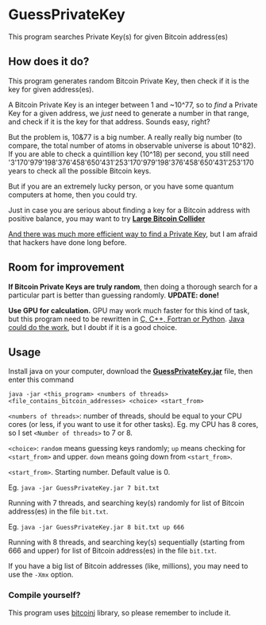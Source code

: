# GuessPrivateKey
This program searches Private Key(s) for given Bitcoin address(es)

## How does it do?

This program generates random Bitcoin Private Key, then check if it is the key for given address(es).

A Bitcoin Private Key is an integer between 1 and ~10^77, so to *find* a Private Key for a given address, we *just* need to generate a number in that range, and check if it is the key for that address. Sounds easy, right?

But the problem is, 10&77 is a big number. A really really big number (to compare, the total number of atoms in observable universe is about 10^82). If you are able to check a quintillion key (10^18) per second, you still need '3'170'979'198'376'458'650'431'253'170'979'198'376'458'650'431'253'170 years to check all the possible Bitcoin keys.

But if you are an extremely lucky person, or you have some quantum computers at home, then you could try.

Just in case you are serious about finding a key for a Bitcoin address with positive balance, you may want to try **[Large Bitcoin Collider](https://lbc.cryptoguru.org/about)**

[And there was much more efficient way to find a Private Key](https://www.deepdotweb.com/2017/06/09/bitcoin-brain-wallets-hackers-heaven/), but I am afraid that hackers have done long before.

## Room for improvement

**If Bitcoin Private Keys are truly random**, then doing a thorough search for a particular part is better than guessing randomly. **UPDATE: done!**

**Use GPU for calculation.** GPU may work much faster for this kind of task, but this program need to be rewritten in [C, C++, Fortran or Python](https://developer.nvidia.com/how-to-cuda-c-cpp). [Java could do the work](http://www.jcuda.org/), but I doubt if it is a good choice.

## Usage

Install java on your computer, download the **[GuessPrivateKey.jar](https://github.com/scorta/GuessPrivateKey/releases/tag/0.1)** file, then enter this command

`java -jar <this_program> <numbers of threads> <file_contains_bitcoin_addresses> <choice> <start_from>`

`<numbers of threads>`: number of threads, should be equal to your CPU cores (or less, if you want to use it for other tasks). Eg. my CPU has 8 cores, so I set `<Number of threads>` to 7 or 8.

`<choice>`: `random` means guessing keys randomly; `up` means checking for `<start_from>` and upper. `down` means going down from `<start_from>`.

`<start_from>`. Starting number. Default value is 0.

Eg.
`java -jar GuessPrivateKey.jar 7 bit.txt`

Running with 7 threads, and searching key(s) randomly for list of Bitcoin address(es) in the file `bit.txt`.

Eg.
`java -jar GuessPrivateKey.jar 8 bit.txt up 666`

Running with 8 threads, and searching key(s) sequentially (starting from 666 and upper) for list of Bitcoin address(es) in the file `bit.txt`.

If you have a big list of Bitcoin addresses (like, millions), you may need to use the `-Xmx` option.

### Compile yourself?

This program uses [bitcoinj](https://bitcoinj.github.io/) library, so please remember to include it.
